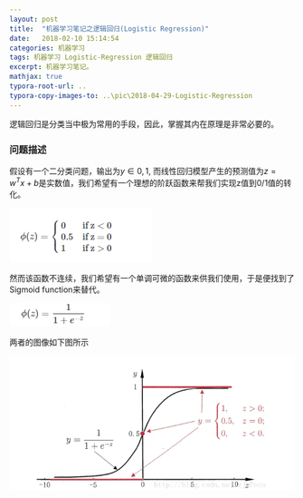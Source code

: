 ```yaml
---
layout: post
title:  "机器学习笔记之逻辑回归(Logistic Regression)"
date:   2018-02-10 15:14:54
categories: 机器学习
tags: 机器学习 Logistic-Regression 逻辑回归
excerpt: 机器学习笔记。
mathjax: true
typora-root-url: ..
typora-copy-images-to: ..\pic\2018-04-29-Logistic-Regression
---
```




逻辑回归是分类当中极为常用的手段，因此，掌握其内在原理是非常必要的。

### 问题描述

假设有一个二分类问题，输出为$y∈{0,1}$, 而线性回归模型产生的预测值为$z=w^Tx+b$是实数值，我们希望有一个理想的阶跃函数来帮我们实现z值到0/1值的转化。 

![](/pic/2018-04-29-Logistic-Regression/1525011538497.png)

然而该函数不连续，我们希望有一个单调可微的函数来供我们使用，于是便找到了Sigmoid function来替代。

![1525011628555](/pic/2018-04-29-Logistic-Regression/1525011628555.png)

两者的图像如下图所示

![1525011650982](/pic/2018-04-29-Logistic-Regression/1525011650982.png)